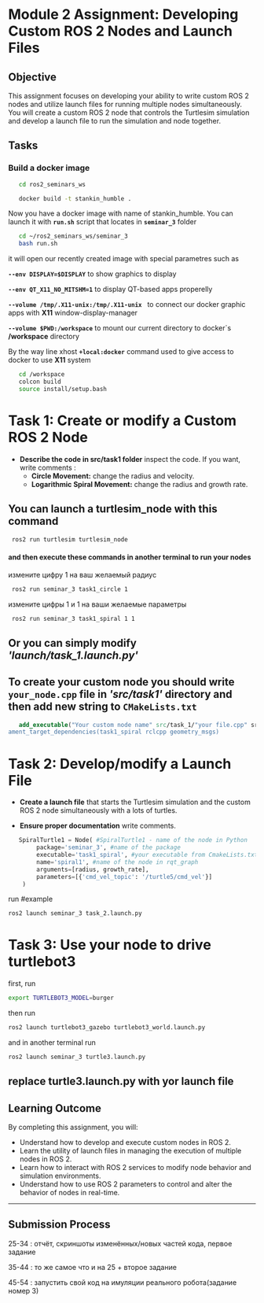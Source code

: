 # Module 2 Assignment: Developing Custom ROS 2 Nodes and Launch Files

## Objective

This assignment focuses on developing your ability to write custom ROS 2 nodes and utilize launch files for running multiple nodes simultaneously. You will create a custom ROS 2 node that controls the Turtlesim simulation and develop a launch file to run the simulation and node together.

## Tasks
### Build a docker image
```bash
   cd ros2_seminars_ws
```
```bash
   docker build -t stankin_humble .
```
Now you have a docker image with name of stankin_humble. You can launch it with **`run.sh`** script that locates in **`seminar_3`** folder
```bash
   cd ~/ros2_seminars_ws/seminar_3
   bash run.sh
```

it will open our recently created image with special parametres such as

**`--env DISPLAY=$DISPLAY`** to show graphics to display 

**`--env QT_X11_NO_MITSHM=1`** to display QT-based apps properelly 

**`--volume /tmp/.X11-unix:/tmp/.X11-unix `** to connect our docker graphic apps with **X11** window-display-manager 

**`--volume $PWD:/workspace`** to mount our current directory to docker`s **/workspace** directory  

By the way line xhost **`+local:docker`** command used to give access to docker to use **X11** system
```bash 
   cd /workspace
   colcon build
   source install/setup.bash
   ```

# Task 1: Create or modify a Custom ROS 2 Node

- **Describe the code in src/task1 folder** inspect the code. If you want, write comments :
  - **Circle Movement:** change the radius and velocity.
  - **Logarithmic Spiral Movement:** change the radius and growth rate.

## You can launch a turtlesim_node with this command
```bash
 ros2 run turtlesim turtlesim_node  
 ```
#### and then execute these commands in another terminal to run your nodes
измените цифру 1 на ваш желаемый радиус
```bash
 ros2 run seminar_3 task1_circle 1  
 ```
измените цифры 1 и 1 на ваши желаемые параметры
```bash
 ros2 run seminar_3 task1_spiral 1 1
 ```
## Or you can simply modify ***'launch/task_1.launch.py'***
## To create your custom node you should write **`your_node.cpp`** file in ***'src/task1'*** directory and then add new string to **`CMakeLists.txt`**
```cmake
   add_executable("Your custom node name" src/task_1/"your file.cpp" src/task_1/turtle_pub.cpp src/task_1/"your file with main function".cpp)
ament_target_dependencies(task1_spiral rclcpp geometry_msgs)
``` 
# Task 2: Develop/modify a Launch File

- **Create a launch file** that starts the Turtlesim simulation and the custom ROS 2 node simultaneously with a lots of turtles.

- **Ensure proper documentation** write comments.
```python
   SpiralTurtle1 = Node( #SpiralTurtle1 - name of the node in Python
        package='seminar_3', #name of the package
        executable='task1_spiral', #your executable from CmakeLists.txt
        name='spiral1', #name of the node in rqt_graph
        arguments=[radius, growth_rate],
        parameters=[{'cmd_vel_topic': '/turtle5/cmd_vel'}]    
    )
```
run #example
```bash
ros2 launch seminar_3 task_2.launch.py
```
# Task 3: Use your node to drive turtlebot3
first, run
```bash
export TURTLEBOT3_MODEL=burger
```
then run
```bash
ros2 launch turtlebot3_gazebo turtlebot3_world.launch.py
```
and in another terminal run
```bash
ros2 launch seminar_3 turtle3.launch.py      
```
## replace turtle3.launch.py with yor launch file
## Learning Outcome

By completing this assignment, you will:
- Understand how to develop and execute custom nodes in ROS 2.
- Learn the utility of launch files in managing the execution of multiple nodes in ROS 2.
- Learn how to interact with ROS 2 services to modify node behavior and simulation environments.
- Understand how to use ROS 2 parameters to control and alter the behavior of nodes in real-time.
---
## Submission Process
25-34 : отчёт, скриншоты изменённых/новых частей кода, первое задание

35-44 : то же самое что и на 25 + второе задание

45-54 : запустить свой код на имуляции реального робота(задание номер 3)  